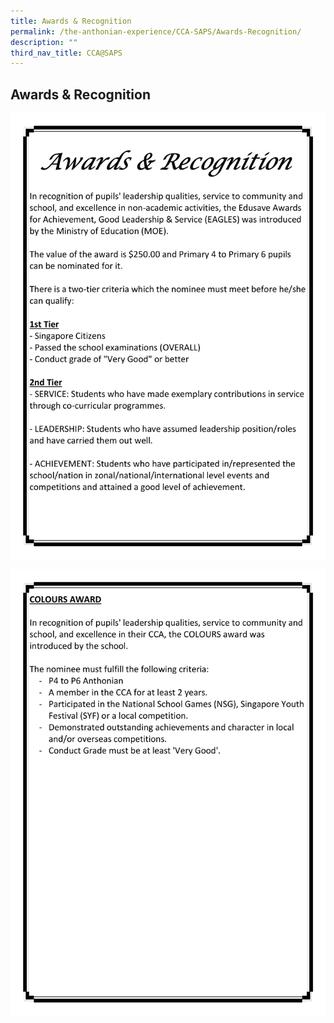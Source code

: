 ```yaml
---
title: Awards & Recognition
permalink: /the-anthonian-experience/CCA-SAPS/Awards-Recognition/
description: ""
third_nav_title: CCA@SAPS
---
```

## Awards & Recognition

![Awards & Recognition 1](/images/Awards%20&%20Recognition-1.png)

![Awards & recognition 2](/images/Awards%20&%20Recognition-2.png)